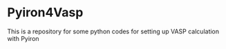 # Pyiron4Vasp
This is a repository for some python codes for setting up VASP calculation with Pyiron
